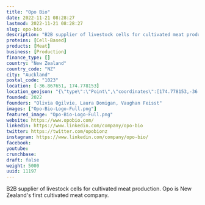 ```yaml
---
title: "Opo Bio"
date: 2022-11-21 08:28:27
lastmod: 2022-11-21 08:28:27
slug: opo-bio
description: "B2B supplier of livestock cells for cultivated meat production. Opo is New Zealand's first cultivated meat company."
proteins: [Cell-Based]
products: [Meat]
business: [Production]
finance_type: []
country: "New Zealand"
country_code: "NZ"
city: "Auckland"
postal_code: "1023"
location: [-36.867651, 174.778153]
location_geojson: "{\"type\":\"Point\",\"coordinates\":[174.778153,-36.867651]}"
founded: 2022
founders: "Olivia Ogilvie, Laura Domigan, Vaughan Feisst"
images: ["Opo-Bio-Logo-Full.png"]
featured_image: "Opo-Bio-Logo-Full.png"
website: https://www.opobio.com/
linkedin: https://www.linkedin.com/company/opo-bio
twitter: https://twitter.com/opobionz
instagram: https://www.linkedin.com/company/opo-bio/
facebook: 
youtube: 
crunchbase: 
draft: false
weight: 5000
uuid: 11197
---
```

B2B supplier of livestock cells for cultivated meat production. Opo is New Zealand's first cultivated meat company.
